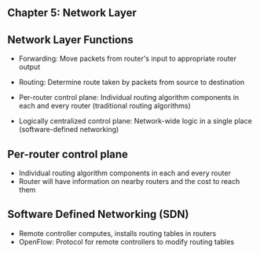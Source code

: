 ## Chapter 5: Network Layer

## Network Layer Functions
- Forwarding: Move packets from router's input to appropriate router output
- Routing: Determine route taken by packets from source to destination

- Per-router control plane: Individual routing algorithm components in each and every router (traditional routing algorithms)
- Logically centralized control plane: Network-wide logic in a single place (software-defined networking)

## Per-router control plane
- Individual routing algorithm components in each and every router
- Router will have information on nearby routers and the cost to reach them

## Software Defined Networking (SDN)
- Remote controller computes, installs routing tables in routers
- OpenFlow: Protocol for remote controllers to modify routing tables
